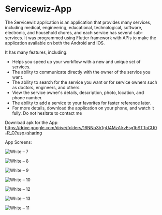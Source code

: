 # Servicewiz-App

The Servicewiz application is an application that provides many services, including medical, engineering, educational, technological, software, electronic, and household chores, and each service has several sub-services. It was programmed using Flutter framework with APIs to make the application available on both the Android and IOS.
  
It has many features, including:   
* Helps you speed up your workflow with a new and unique set of services.  
* The ability to communicate directly with the owner of the service you want.  
* The ability to search for the service you want or for service owners such as doctors, engineers, and others.  
* View the service owner's details, description, photo, location, and phone number.  
* The ability to add a service to your favorites for faster reference later.  
* For more details, download the application on your phone, and watch it fully. Do not hesitate to contact me 

Download apk for the App: https://drive.google.com/drive/folders/16NNo3hTgU4MzAlrvEsg1bSTToCU0-R_O?usp=sharing

App Screens:

![White – 7](https://github.com/BahaaAlnabeeh/Servicewiz-App/assets/42490211/689bada3-2420-4f3c-9e2b-3c8ca446bb38)

![White – 8](https://github.com/BahaaAlnabeeh/Servicewiz-App/assets/42490211/8080c437-7c59-4263-8760-0f27128b5c8e)

![White – 9](https://github.com/BahaaAlnabeeh/Servicewiz-App/assets/42490211/ad57e618-4dce-40c0-9db8-1ca348e73ac5)

![White – 10](https://github.com/BahaaAlnabeeh/Servicewiz-App/assets/42490211/7f878905-5604-4789-9a12-c579843016d4)

![White – 12](https://github.com/BahaaAlnabeeh/Servicewiz-App/assets/42490211/b250d25d-51cc-46dd-8466-093a21a72bec)

![White – 13](https://github.com/BahaaAlnabeeh/Servicewiz-App/assets/42490211/98652438-90cf-4619-bcd3-a2cc85589acc)

![White – 11](https://github.com/BahaaAlnabeeh/Servicewiz-App/assets/42490211/97f63776-5c45-4173-ac05-8749b142543f)

